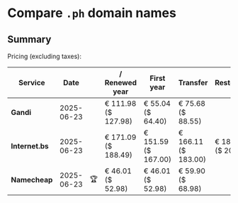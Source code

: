 # Compare `.ph` domain names

## Summary

Pricing (excluding taxes):

| Service | Date |  | / Renewed year | First year | Transfer | Restoration |
|--|--|--|--|--|--|--|
| **Gandi** | 2025-06-23 |  | € 111.98<br>($ 127.98) | € 55.04<br>($ 64.40) | € 75.68<br>($ 88.55) |  |
| **Internet.bs** | 2025-06-23 |  | € 171.09<br>($ 188.49) | € 151.59<br>($ 167.00) | € 166.11<br>($ 183.00) | € 189.25<br>($ 208.49) |
| **Namecheap** | 2025-06-23 | 🏆 | € 46.01<br>($ 52.98) | € 46.01<br>($ 52.98) | € 59.90<br>($ 68.98) |  |
